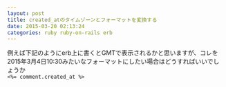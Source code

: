 ```yaml
---
layout: post
title: created_atのタイムゾーンとフォーマットを変換する
date: 2015-03-20 02:13:24
categories: ruby ruby-on-rails erb
---
```

<!-- {% raw %} -->
<p>例えば下記のようにerb上に書くとGMTで表示されるかと思いますが、コレを2015年3月4日10:30みたいなフォーマットにしたい場合はどうすればいいでしょうか<br>
<code>&lt;%= comment.created_at %&gt;</code></p>
<!-- {% endraw %} -->
